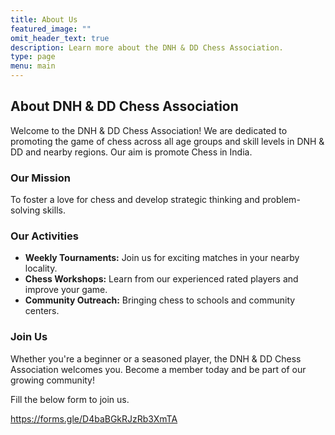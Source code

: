 ```yaml
---
title: About Us
featured_image: ""
omit_header_text: true
description: Learn more about the DNH & DD Chess Association.
type: page
menu: main
---
```


## About DNH & DD Chess Association

Welcome to the DNH & DD Chess Association! We are dedicated to promoting the game of chess across all age groups and skill levels in DNH & DD and nearby regions. Our aim is promote Chess in India.

### Our Mission

To foster a love for chess and develop strategic thinking and problem-solving skills.

### Our Activities

-   **Weekly Tournaments:** Join us for exciting matches in your nearby locality.
-   **Chess Workshops:** Learn from our experienced rated players and improve your game.
-   **Community Outreach:** Bringing chess to schools and community centers.

### Join Us

Whether you're a beginner or a seasoned player, the DNH & DD Chess Association welcomes you. Become a member today and be part of our growing community!

Fill the below form to join us.

https://forms.gle/D4baBGkRJzRb3XmTA
